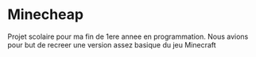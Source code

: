 # Minecheap
Projet scolaire pour ma fin de 1ere annee en programmation. Nous avions pour but de recreer une version assez basique du jeu Minecraft
